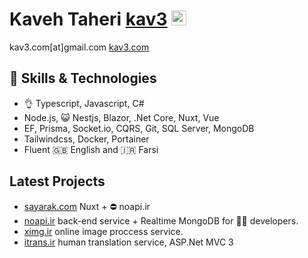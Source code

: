 # Kaveh Taheri [kav3](https://kav3.com) [<img src="https://edent.github.io/SuperTinyIcons/images/svg/telegram.svg" width="24" title="Bitcoin">](https://t.me/kav3_com)
kav3.com[at]gmail.com [kav3.com](https://kav3.com)

## 🤹 Skills & Technologies
- 👌 Typescript, Javascript, C#
- Node.js, 😺 Nestjs, Blazor, .Net Core, Nuxt, Vue
- EF, Prisma, Socket.io, CQRS, Git, SQL Server, MongoDB
- Tailwindcss,  Docker, Portainer
- Fluent 🇬🇧 English and 🇮🇷 Farsi

## Latest Projects
- [sayarak.com](https://sayarak.com) Nuxt + ⛔ noapi.ir
- [noapi.ir](https://noapi.ir) back-end service + Realtime MongoDB for 🧑‍💻 developers.
- [ximg.ir](https://ximg.ir) online image proccess service.
- [itrans.ir](https://itrans.ir) human translation service, ASP.Net MVC 3
